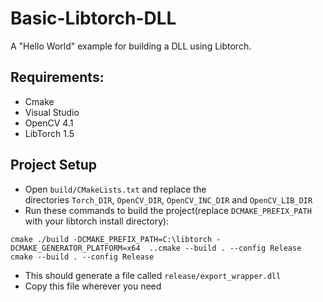# Basic-Libtorch-DLL
A "Hello World" example for building a DLL using Libtorch. 

## Requirements:
- Cmake
- Visual Studio
- OpenCV 4.1
- LibTorch 1.5

## Project Setup
- Open `build/CMakeLists.txt` and replace the directories `Torch_DIR`, `OpenCV_DIR`, `OpenCV_INC_DIR` and `OpenCV_LIB_DIR`
- Run these commands to build the project(replace `DCMAKE_PREFIX_PATH` with your libtorch install directory):
```
cmake ./build -DCMAKE_PREFIX_PATH=C:\libtorch -DCMAKE_GENERATOR_PLATFORM=x64  ..cmake --build . --config Release
cmake --build . --config Release
```
- This should generate a file called `release/export_wrapper.dll`
- Copy this file wherever you need
